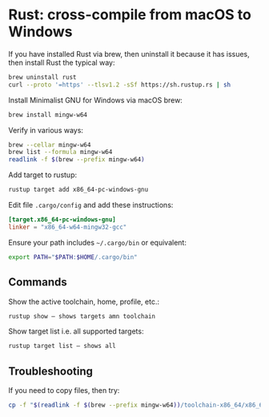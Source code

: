 # Rust: cross-compile from macOS to Windows

If you have installed Rust via brew, then uninstall it because it has issues, then install Rust the typical way:

```sh
brew uninstall rust
curl --proto '=https' --tlsv1.2 -sSf https://sh.rustup.rs | sh
```

Install Minimalist GNU for Windows via macOS brew:

```sh
brew install mingw-w64
```

Verify in various ways:

```sh
brew --cellar mingw-w64
brew list --formula mingw-w64
readlink -f $(brew --prefix mingw-w64)
```

Add target to rustup:

```sh
rustup target add x86_64-pc-windows-gnu
```

Edit file `.cargo/config` and add these instructions:

```toml
[target.x86_64-pc-windows-gnu]
linker = "x86_64-w64-mingw32-gcc"
```

Ensure your path includes `~/.cargo/bin` or equivalent:

```sh
export PATH="$PATH:$HOME/.cargo/bin"
```

## Commands

Show the active toolchain, home, profile, etc.:

```sh
rustup show — shows targets amn toolchain
```

Show target list i.e. all supported targets:

```sh
rustup target list — shows all
```

## Troubleshooting

If you need to copy files, then try:

```sh
cp -f "$(readlink -f $(brew --prefix mingw-w64))/toolchain-x86_64/x86_64-w64-mingw32/lib/{,dll}crt2.o" "$(rustc --print sysroot)/lib/rustlib/x86_64-pc-windows-gnu/lib/"
```
